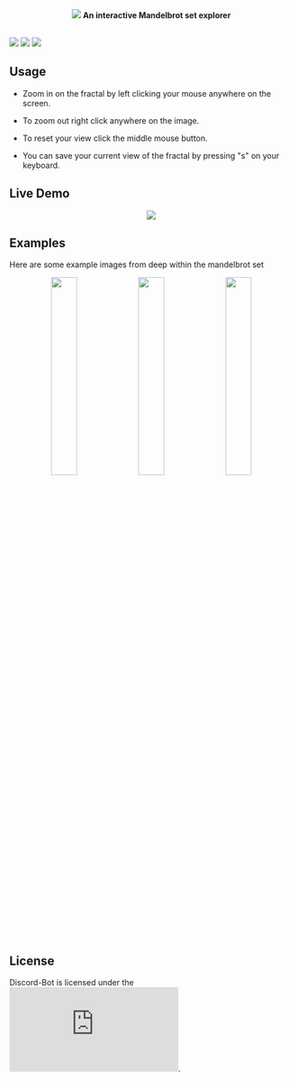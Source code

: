 <div align="center">
 <img src="https://user-images.githubusercontent.com/49791407/185980134-1a7b4c4b-f68b-4e9a-abc9-f02ce9786bf1.png">
 <b>An interactive Mandelbrot set explorer</b>
</div>

<br>

![](https://img.shields.io/badge/Python-3776AB?style=flat&logo=python&logoColor=blue&color=white) ![](https://img.shields.io/tokei/lines/github/AJM432/Mandelbrot-Viewer) ![](https://img.shields.io/github/repo-size/AJM432/Mandelbrot-Viewer?style=flat)
 
 ## Usage
- Zoom in on the fractal by left clicking your mouse anywhere on the screen.
 
- To zoom out right click anywhere on the image.
 
- To reset your view click the middle mouse button.
 
- You can save your current view of the fractal by pressing "s" on your keyboard.

## Live Demo
<div align="center">
 <img src="https://user-images.githubusercontent.com/49791407/185982203-2f0d3356-c55c-4a9d-a086-a22ee4b9b878.gif">
</div>

## Examples
Here are some example images from deep within the mandelbrot set
<div id="examples" align="center">
 <img src="https://user-images.githubusercontent.com/49791407/185982758-5931e816-3101-47d3-9b9d-bab4265df11a.png" width="30%">
 <img src="https://user-images.githubusercontent.com/49791407/185982760-8ac494c4-01a3-46d9-849c-1fa5691c9fb6.png" width=30%>
 <img src="https://user-images.githubusercontent.com/49791407/185982762-0c7e0247-c739-41d7-98eb-8b5a679e93fc.png" width=30%>
</div>

## License
Discord-Bot is licensed under the ![MIT license](https://github.com/AJM432/Mandelbrot-Viewer/blob/main/LICENSE.md).
